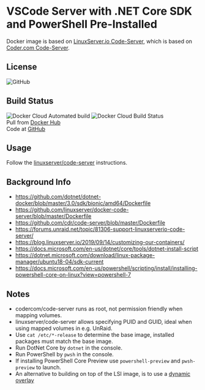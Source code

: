 # VSCode Server with .NET Core SDK and PowerShell Pre-Installed

Docker image is based on [LinuxServer.io Code-Server](https://github.com/linuxserver/docker-code-server), which is based on [Coder.com Code-Server](https://github.com/cdr/code-server).  

## License

![GitHub](https://img.shields.io/github/license/ptr727/VSCode-Server-DotNetCore)  

## Build Status

![Docker Cloud Automated build](https://img.shields.io/docker/cloud/automated/ptr727/VSCode-Server-DotNetCore)
![Docker Cloud Build Status](https://img.shields.io/docker/cloud/build/ptr727/VSCode-Server-DotNetCore)  
Pull from [Docker Hub](https://hub.docker.com/r/ptr727/VSCode-Server-DotNetCore)  
Code at [GitHub](https://github.com/ptr727/VSCode-Server-DotNetCore)  

## Usage

Follow the [linuxserver/code-server](https://hub.docker.com/r/linuxserver/code-server) instructions.

## Background Info

- <https://github.com/dotnet/dotnet-docker/blob/master/3.0/sdk/bionic/amd64/Dockerfile>
- <https://github.com/linuxserver/docker-code-server/blob/master/Dockerfile>
- <https://github.com/cdr/code-server/blob/master/Dockerfile>
- <https://forums.unraid.net/topic/81306-support-linuxserverio-code-server/>
- <https://blog.linuxserver.io/2019/09/14/customizing-our-containers/>
- <https://docs.microsoft.com/en-us/dotnet/core/tools/dotnet-install-script>
- <https://dotnet.microsoft.com/download/linux-package-manager/ubuntu18-04/sdk-current>
- <https://docs.microsoft.com/en-us/powershell/scripting/install/installing-powershell-core-on-linux?view=powershell-7>

## Notes

- codercom/code-server runs as root, not permission friendly when mapping volumes.
- linuxserver/code-server allows specifying PUID and GUID, ideal when using mapped volumes in e.g. UnRaid.
- Use `cat /etc/*-release` to determine the base image, installed packages must match the base image.
- Run DotNet Core by `dotnet` in the console.
- Run PowerShell by `pwsh` in the console.
- If installing PowerShell Core Preview use `powershell-preview` and `pwsh-preview` to launch.
- An alternative to building on top of the LSI image, is to use a [dynamic overlay](https://blog.linuxserver.io/2019/09/14/customizing-our-containers/)
